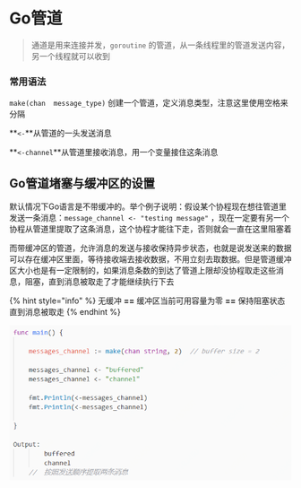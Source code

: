 # Go管道

> 通道是用来连接并发，`goroutine` 的管道，从一条线程里的管道发送内容，另一个线程就可以收到

### 常用语法

`make(chan  message_type)` 创建一个管道，定义消息类型，注意这里使用空格来分隔

**`<-`**从管道的一头发送消息

**`<-channel`**从管道里接收消息，用一个变量接住这条消息



##  Go管道堵塞与缓冲区的设置

默认情况下Go语言是不带缓冲的。举个例子说明：假设某个协程现在想往管道里发送一条消息：`message_channel <- "testing message"` ，现在一定要有另一个协程从管道里提取了这条消息，这个协程才能往下走，否则就会一直在这里阻塞着

而带缓冲区的管道，允许消息的发送与接收保持异步状态，也就是说发送来的数据可以存在缓冲区里面，等待接收端去接收数据，不用立刻去取数据。但是管道缓冲区大小也是有一定限制的，如果消息条数的到达了管道上限却没协程取走这些消息，阻塞，直到消息被取走了才能继续执行下去

{% hint style="info" %}
无缓冲   **==**   缓冲区当前可用容量为零   **==**  保持阻塞状态直到消息被取走
{% endhint %}

![](../../.gitbook/assets/channel.png)



## 

